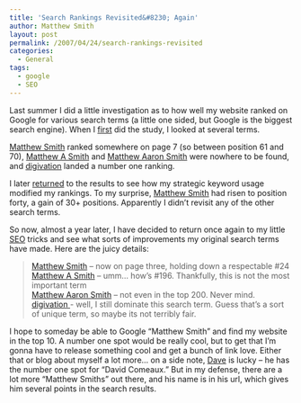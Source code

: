 ```yaml
---
title: 'Search Rankings Revisited&#8230; Again'
author: Matthew Smith
layout: post
permalink: /2007/04/24/search-rankings-revisited
categories:
  - General
tags:
  - google
  - SEO
---
```

Last summer I did a little investigation as to how well my website ranked on Google for various search terms (a little one sided, but Google is the biggest search engine). When I [first][1] did the study, I looked at several terms.

[Matthew Smith][2] ranked somewhere on page 7 (so between position 61 and 70), [Matthew A Smith][3] and [Matthew Aaron Smith][4] were nowhere to be found, and [digivation][5] landed a number one ranking.

I later [returned][6] to the results to see how my strategic keyword usage modified my rankings. To my surprise, [Matthew Smith][2] had risen to position forty, a gain of 30+ positions. Apparently I didn&#8217;t revisit any of the other search terms.

So now, almost a year later, I have decided to return once again to my little [SEO][7] tricks and see what sorts of improvements my original search terms have made. Here are the juicy details:

> [Matthew Smith][2] &#8211; now on page three, holding down a respectable #24[  
> Matthew A Smith][3] &#8211; umm&#8230; how&#8217;s #196. Thankfully, this is not the most important term  
> [Matthew Aaron Smith][4] &#8211; not even in the top 200. Never mind.  
> [digivation ][5]- well, I still dominate this search term. Guess that&#8217;s a sort of unique term, so maybe its not terribly fair.

I hope to someday be able to Google &#8220;Matthew Smith&#8221; and find my website in the top 10. A number one spot would be really cool, but to get that I&#8217;m gonna have to release something cool and get a bunch of link love. Either that or blog about myself a lot more&#8230; on a side note, [Dave][8] is lucky &#8211; he has the number one spot for &#8220;David Comeaux.&#8221; But in my defense, there are a lot more &#8220;Matthew Smiths&#8221; out there, and his name is in his url, which gives him several points in the search results.

 [1]: http://digivation.net/2006/07/27/search-engine-rankings/
 [2]: http://www.google.com/search?hl=en&q=matthew+smith
 [3]: http://www.google.com/search?hl=en&q=matthew+a+smith
 [4]: http://www.google.com/search?hl=en&q=matthew+aaron+smith
 [5]: http://www.google.com/search?hl=en&q=digivation
 [6]: http://digivation.net/2006/08/07/update-search-engine-rankings/
 [7]: http://en.wikipedia.org/wiki/Search_engine_optimization
 [8]: http://www.davidcomeaux.com